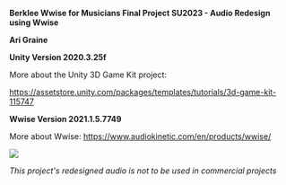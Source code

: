 **Berklee Wwise for Musicians Final Project SU2023 - Audio Redesign using Wwise**

**Ari Graine**

**Unity Version 2020.3.25f**

More about the Unity 3D Game Kit project:

https://assetstore.unity.com/packages/templates/tutorials/3d-game-kit-115747

**Wwise Version 2021.1.5.7749**

More about Wwise: https://www.audiokinetic.com/en/products/wwise/

![](Assets/3DGameKit/Art/Banner/3DGameKitBanner.png)

*This project's redesigned audio is not to be used in commercial projects*
